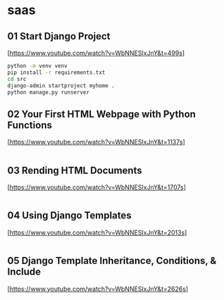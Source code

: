 # saas

## 01 Start Django Project

[https://www.youtube.com/watch?v=WbNNESIxJnY&t=499s]

```bash
python -m venv venv
pip install -r requirements.txt
cd src
django-admin startproject myhome .
python manage.py runserver
```

## 02 Your First HTML Webpage with Python Functions

[https://www.youtube.com/watch?v=WbNNESIxJnY&t=1137s]

```bash
```

## 03 Rending HTML Documents

[https://www.youtube.com/watch?v=WbNNESIxJnY&t=1707s]

```bash
```

## 04 Using Django Templates

[https://www.youtube.com/watch?v=WbNNESIxJnY&t=2013s]

```bash
```

## 05 Django Template Inheritance, Conditions, & Include

[https://www.youtube.com/watch?v=WbNNESIxJnY&t=2626s]

```bash
```
